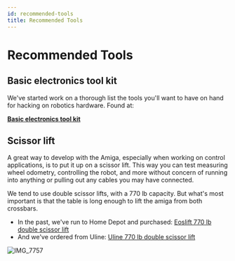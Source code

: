 ```yaml
---
id: recommended-tools
title: Recommended Tools
---
```

# Recommended Tools



## Basic electronics tool kit

We've started work on a thorough list the tools you'll want to have on hand for hacking on robotics hardware. Found at:

[**Basic electronics tool kit**](./farm-ng_electronics_tools.md)


## Scissor lift

A great way to develop with the Amiga, especially when working on control applications, is to put it up on a scissor lift.
This way you can test measuring wheel odometry, controlling the robot, and more without concern of running into anything or pulling out any cables you may have connected.

We tend to use double scissor lifts, with a 770 lb capacity.
But what's most important is that the table is long enough to lift the amiga from both crossbars.

- In the past, we've run to Home Depot and purchased: [Eoslift 770 lb double scissor lift](https://www.homedepot.com/p/Eoslift-Industrial-Grade-Heavy-Duty-TAD35-Manual-Double-Scissor-Lift-Table-Cart-770-lbs-Cap-20-5-in-x-39-7in-Swivel-Casters-TAD35/301884311
)
- And we've ordered from Uline: [Uline 770 lb double scissor lift](
https://www.uline.com/Product/Detail/H-1784/Lift-Tables/Uline-Manual-Lift-Table-Double-Scissor-770-lb-36-x-20)


![IMG_7757](https://user-images.githubusercontent.com/53625197/201174553-ea75745c-4a0e-47b6-8d62-bf94760e97b5.JPG)

